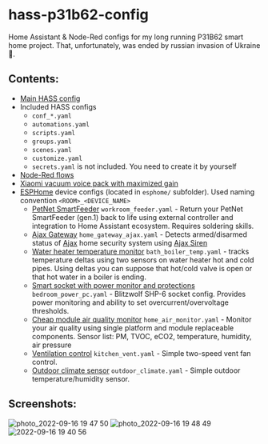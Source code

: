 # hass-p31b62-config
Home Assistant & Node-Red configs for my long running P31B62 smart home project. That, unfortunately, was ended by russian invasion of Ukraine 🤬.



## Contents:
- [Main HASS config](configuration.yaml)
- Included HASS configs
  - `conf_*.yaml`
  - `automations.yaml`
  - `scripts.yaml`
  - `groups.yaml`
  - `scenes.yaml`
  - `customize.yaml`
  - `secrets.yaml` is not included. You need to create it by yourself
- [Node-Red flows](node-red/flows.json)
- [Xiaomi vacuum voice pack with maximized gain](www/leather_bastards_max.pkg)
- [ESPHome](http://esphome.io) device configs (located in `esphome/` subfolder). Used naming convention `<ROOM>_<DEVICE_NAME>`
  - [PetNet SmartFeeder](https://github.com/odya/hass-p31b62-config/wiki/PetNet-Feeder-Revival) `workroom_feeder.yaml` - Return your PetNet SmartFeeder (gen.1) back to life using external controller and integration to Home Assistant ecosystem. Requires soldering skills.
  - [Ajax Gateway](https://github.com/odya/hass-p31b62-config/wiki/Ajax-Gateway) `home_gateway_ajax.yaml` - Detects armed/disarmed status of [Ajax](https://ajax.systems) home security system using [Ajax Siren](https://ajax.systems/ua/products/homesiren/)
  - [Water heater temperature monitor](https://github.com/odya/hass-p31b62-config/wiki/Boiler-temperature-monitor) `bath_boiler_temp.yaml` - tracks temperature deltas using two sensors on water heater hot and cold pipes. Using deltas you can suppose that hot/cold valve is open or that hot water in a boiler is ending.
  - [Smart socket with power monitor and protections](esphome/bedroom_power_pc.yaml) `bedroom_power_pc.yaml` - Blitzwolf SHP-6 socket config. Provides power monitoring and ability to set overcurrent/overvoltage thresholds.
  - [Cheap module air quality monitor](esphome/home_air_monitor.yaml) `home_air_monitor.yaml` - Monitor your air quality using single platform and module replaceable components. Sensor list: PM, TVOC, eCO2, temperature, humidity, air pressure
  - [Ventilation control](esphome/kitchen_vent.yaml) `kitchen_vent.yaml` - Simple two-speed vent fan control.
  - [Outdoor climate sensor](esphome/outdoor_climate.yaml) `outdoor_climate.yaml` - Simple outdoor temperature/humidity sensor.


## Screenshots:
![photo_2022-09-16 19 47 50](https://user-images.githubusercontent.com/3900031/191849499-1e367dea-7c62-400c-9969-e706857ca633.jpeg)
![photo_2022-09-16 19 48 49](https://user-images.githubusercontent.com/3900031/191849187-402f570f-7738-4a19-a762-a036426bf0a4.jpeg)
![2022-09-16 19 40 56](https://user-images.githubusercontent.com/3900031/191849193-635c3223-d237-4577-b1c3-78f42502b712.jpg)
